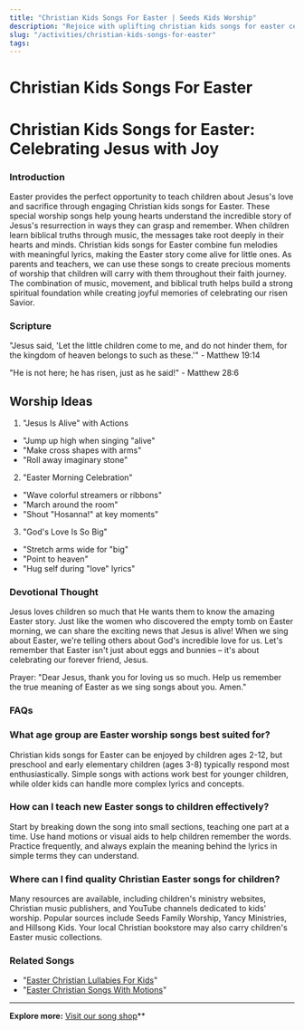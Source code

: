 ```yaml
---
title: "Christian Kids Songs For Easter | Seeds Kids Worship"
description: "Rejoice with uplifting christian kids songs for easter celebrating Jesus' resurrection. Easter worship resources for kids and Sunday school."
slug: "/activities/christian-kids-songs-for-easter"
tags:
---
```


# Christian Kids Songs For Easter

# Christian Kids Songs for Easter: Celebrating Jesus with Joy

### Introduction
Easter provides the perfect opportunity to teach children about Jesus's love and sacrifice through engaging Christian kids songs for Easter. These special worship songs help young hearts understand the incredible story of Jesus's resurrection in ways they can grasp and remember. When children learn biblical truths through music, the messages take root deeply in their hearts and minds. Christian kids songs for Easter combine fun melodies with meaningful lyrics, making the Easter story come alive for little ones. As parents and teachers, we can use these songs to create precious moments of worship that children will carry with them throughout their faith journey. The combination of music, movement, and biblical truth helps build a strong spiritual foundation while creating joyful memories of celebrating our risen Savior.

### Scripture
"Jesus said, 'Let the little children come to me, and do not hinder them, for the kingdom of heaven belongs to such as these.'" - Matthew 19:14

"He is not here; he has risen, just as he said!" - Matthew 28:6

## Worship Ideas
1. "Jesus Is Alive" with Actions
- "Jump up high when singing "alive"
- "Make cross shapes with arms"
- "Roll away imaginary stone"

2. "Easter Morning Celebration"
- "Wave colorful streamers or ribbons"
- "March around the room"
- "Shout "Hosanna!" at key moments"

3. "God's Love Is So Big" 
- "Stretch arms wide for "big"
- "Point to heaven"
- "Hug self during "love" lyrics"

### Devotional Thought
Jesus loves children so much that He wants them to know the amazing Easter story. Just like the women who discovered the empty tomb on Easter morning, we can share the exciting news that Jesus is alive! When we sing about Easter, we're telling others about God's incredible love for us. Let's remember that Easter isn't just about eggs and bunnies – it's about celebrating our forever friend, Jesus.

Prayer: "Dear Jesus, thank you for loving us so much. Help us remember the true meaning of Easter as we sing songs about you. Amen."

### FAQs

### What age group are Easter worship songs best suited for?
Christian kids songs for Easter can be enjoyed by children ages 2-12, but preschool and early elementary children (ages 3-8) typically respond most enthusiastically. Simple songs with actions work best for younger children, while older kids can handle more complex lyrics and concepts.

### How can I teach new Easter songs to children effectively?
Start by breaking down the song into small sections, teaching one part at a time. Use hand motions or visual aids to help children remember the words. Practice frequently, and always explain the meaning behind the lyrics in simple terms they can understand.

### Where can I find quality Christian Easter songs for children?
Many resources are available, including children's ministry websites, Christian music publishers, and YouTube channels dedicated to kids' worship. Popular sources include Seeds Family Worship, Yancy Ministries, and Hillsong Kids. Your local Christian bookstore may also carry children's Easter music collections.

### Related Songs

- "[Easter Christian Lullabies For Kids](/activities/easter-christian-lullabies-for-kids/)"
- "[Easter Christian Songs With Motions](/activities/easter-christian-songs-with-motions/)"

---

**Explore more:** [Visit our song shop](https://seedskidsworship.com/shop)**

<!-- Schema Markup -->
<script type="application/ld+json">
{
  "@context": "https://schema.org",
  "@type": "MusicRecording",
  "name": "Christian Kids Songs For Easter",
  "byArtist": {
    "@type": "MusicGroup",
    "name": "Seeds Kids Worship"
  },
  "isFamilyFriendly": true,
  "url": "https://seedskidsworship.com/activities/christian-kids-songs-for-easter/"
}
</script>